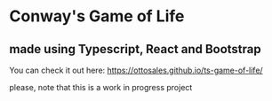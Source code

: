 # Conway's Game of Life
## made using Typescript, React and Bootstrap

You can check it out here: https://ottosales.github.io/ts-game-of-life/

please, note that this is a work in progress project
